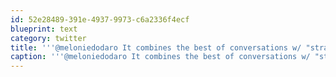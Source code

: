 ```yaml
---
id: 52e28489-391e-4937-9973-c6a2336f4ecf
blueprint: text
category: twitter
title: '''@meloniedodaro It combines the best of conversations w/ "strangers" on twitter with local friends from Facebook. And you?'
caption: '''@meloniedodaro It combines the best of conversations w/ "strangers" on twitter with local friends from Facebook. And you?'
---
```

